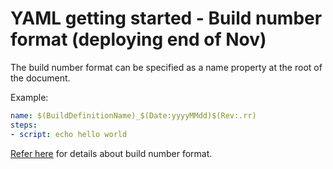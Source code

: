 # YAML getting started - Build number format (deploying end of Nov)

The build number format can be specified as a name property at the root of the document.

Example:

```yaml
name: $(BuildDefinitionName)_$(Date:yyyyMMdd)$(Rev:.rr)
steps:
- script: echo hello world
```

[Refer here](https://docs.microsoft.com/en-us/vsts/build-release/concepts/definitions/build/options#build-number-format) for details about build number format.
